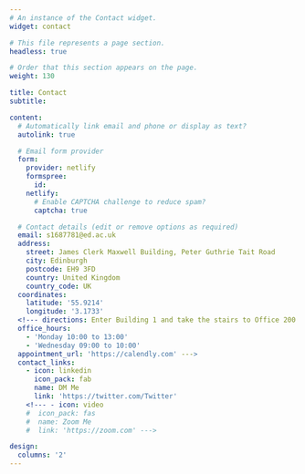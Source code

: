 ```yaml
---
# An instance of the Contact widget.
widget: contact

# This file represents a page section.
headless: true

# Order that this section appears on the page.
weight: 130

title: Contact
subtitle:

content:
  # Automatically link email and phone or display as text?
  autolink: true

  # Email form provider
  form:
    provider: netlify
    formspree:
      id:
    netlify:
      # Enable CAPTCHA challenge to reduce spam?
      captcha: true

  # Contact details (edit or remove options as required)
  email: s1687781@ed.ac.uk
  address:
    street: James Clerk Maxwell Building, Peter Guthrie Tait Road
    city: Edinburgh
    postcode: EH9 3FD
    country: United Kingdom
    country_code: UK
  coordinates:
    latitude: '55.9214'
    longitude: '3.1733'
  <!--- directions: Enter Building 1 and take the stairs to Office 200 on Floor 2
  office_hours:
    - 'Monday 10:00 to 13:00'
    - 'Wednesday 09:00 to 10:00' 
  appointment_url: 'https://calendly.com' --->
  contact_links:
    - icon: linkedin
      icon_pack: fab
      name: DM Me
      link: 'https://twitter.com/Twitter'
    <!--- - icon: video
    #  icon_pack: fas
    #  name: Zoom Me
    #  link: 'https://zoom.com' --->

design:
  columns: '2'
---
```

